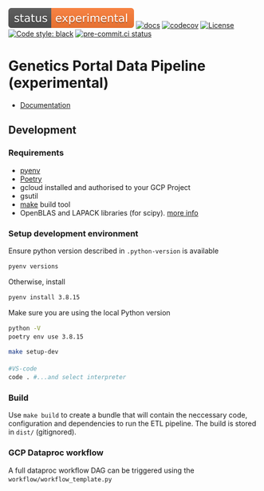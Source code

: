 [![status: experimental](https://github.com/GIScience/badges/raw/master/status/experimental.svg)](https://github.com/GIScience/badges#experimental)
[![docs](https://github.com/opentargets/genetics_etl_python/actions/workflows/docs.yaml/badge.svg)](https://opentargets.github.io/genetics_etl_python/)
[![codecov](https://codecov.io/gh/opentargets/genetics_etl_python/branch/main/graph/badge.svg?token=5ixzgu8KFP)](https://codecov.io/gh/opentargets/genetics_etl_python)
[![License](https://img.shields.io/badge/License-Apache_2.0-blue.svg)](https://opensource.org/licenses/Apache-2.0)
[![Code style: black](https://img.shields.io/badge/code%20style-black-000000.svg)](https://github.com/psf/black)
[![pre-commit.ci status](https://results.pre-commit.ci/badge/github/opentargets/genetics_etl_python/main.svg)](https://results.pre-commit.ci/badge/github/opentargets/genetics_etl_python)

# Genetics Portal Data Pipeline (experimental)

- [Documentation](https://opentargets.github.io/genetics_etl_python/)

## Development

### Requirements

- [pyenv](https://github.com/pyenv/pyenv)
- [Poetry](https://python-poetry.org/docs/)
- gcloud installed and authorised to your GCP Project
- gsutil
- [make](https://www.gnu.org/software/make/) build tool
- OpenBLAS and LAPACK libraries (for scipy). [more info](https://stackoverflow.com/questions/69954587/no-blas-lapack-libraries-found-when-installing-scipy)

### Setup development environment

Ensure python version described in `.python-version` is available

```bash
pyenv versions
```

Otherwise, install

```bash
pyenv install 3.8.15
```

Make sure you are using the local Python version

``` bash
python -V
poetry env use 3.8.15
```

``` bash
make setup-dev

#VS-code
code . #...and select interpreter
```

### Build

Use `make build` to create a bundle that will contain the neccessary code, configuration and dependencies to run the ETL pipeline. The build is stored in `dist/` (gitignored).

### GCP Dataproc workflow

A full dataproc workflow DAG can be triggered using the `workflow/workflow_template.py`
